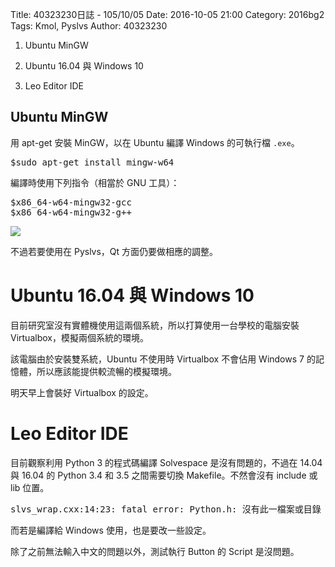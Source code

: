 Title: 40323230日誌 - 105/10/05
Date: 2016-10-05 21:00
Category: 2016bg2
Tags: Kmol, Pyslvs
Author: 40323230

1. Ubuntu MinGW

1. Ubuntu 16.04 與 Windows 10

1. Leo Editor IDE

<!-- PELICAN_END_SUMMARY -->

Ubuntu MinGW
---

用 apt-get 安裝 MinGW，以在 Ubuntu 編譯 Windows 的可執行檔 `.exe`。

<pre>
$sudo apt-get install mingw-w64
</pre>

編譯時使用下列指令（相當於 GNU 工具）：

<pre>
$x86_64-w64-mingw32-gcc
$x86_64-w64-mingw32-g++
</pre>

![](https://raw.githubusercontent.com/coursemdetw/project_site_files/gh-pages/files/2016spring/g2/Python_solvespace/1005_01.jpg)

不過若要使用在 Pyslvs，Qt 方面仍要做相應的調整。

Ubuntu 16.04 與 Windows 10
===

目前研究室沒有實體機使用這兩個系統，所以打算使用一台學校的電腦安裝 Virtualbox，模擬兩個系統的環境。

該電腦由於安裝雙系統，Ubuntu 不使用時 Virtualbox 不會佔用 Windows 7 的記憶體，所以應該能提供較流暢的模擬環境。

明天早上會裝好 Virtualbox 的設定。

Leo Editor IDE
===

目前觀察利用 Python 3 的程式碼編譯 Solvespace 是沒有問題的，不過在 14.04 與 16.04 的 Python 3.4 和 3.5 之間需要切換 Makefile。不然會沒有 include 或 lib 位置。

<pre>
slvs_wrap.cxx:14:23: fatal error: Python.h: 沒有此一檔案或目錄
</pre>

而若是編譯給 Windows 使用，也是要改一些設定。

除了之前無法輸入中文的問題以外，測試執行 Button 的 Script 是沒問題。